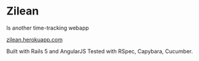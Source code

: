 # Zilean

Is another time-tracking webapp

[zilean.herokuapp.com](zilean.herokuapp.com)

Built with Rails 5 and AngularJS
Tested with RSpec, Capybara, Cucumber.
